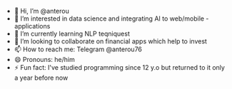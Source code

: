 - 👋 Hi, I’m @anterou
- 👀 I’m interested in data science and integrating AI to web/mobile - applications
- 🌱 I’m currently learning NLP teqniquest
- 💞️ I’m looking to collaborate on financial apps which help to invest
- 📫 How to reach me: Telegram @anterou76
- 😄 Pronouns: he/him
- ⚡ Fun fact: I've studied programming since 12 y.o but returned to it only a year before now

<!---
anterou/anterou is a ✨ special ✨ repository because its `README.md` (this file) appears on your GitHub profile.
You can click the Preview link to take a look at your changes.
--->
